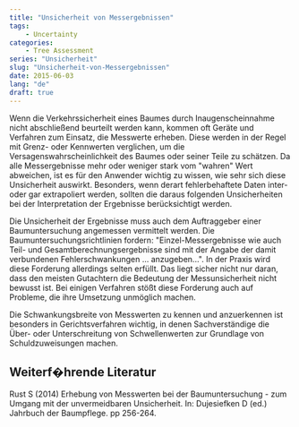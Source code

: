 ```yaml
---
title: "Unsicherheit von Messergebnissen"
tags: 
    - Uncertainty
categories: 
    - Tree Assessment
series: "Unsicherheit"
slug: "Unsicherheit-von-Messergebnissen"
date: 2015-06-03
lang: "de"
draft: true
---
```


Wenn die Verkehrssicherheit eines Baumes durch Inaugenscheinnahme nicht abschließend beurteilt werden kann, kommen oft Geräte und Verfahren zum Einsatz, die Messwerte erheben. Diese werden in der Regel mit Grenz- oder Kennwerten verglichen, um die Versagenswahrscheinlichkeit des Baumes oder seiner Teile zu schätzen. Da alle Messergebnisse mehr oder weniger stark vom "wahren" Wert abweichen, ist es für den Anwender wichtig zu wissen, wie sehr sich diese Unsicherheit auswirkt. Besonders, wenn derart fehlerbehaftete Daten inter- oder gar extrapoliert werden, sollten die daraus folgenden Unsicherheiten bei der Interpretation der Ergebnisse berücksichtigt werden.

Die Unsicherheit der Ergebnisse muss auch dem Auftraggeber einer Baumuntersuchung angemessen vermittelt werden. Die Baumuntersuchungsrichtlinien fordern: "Einzel-Messergebnisse wie auch Teil- und Gesamtberechnungsergebnisse sind mit der Angabe der damit verbundenen Fehlerschwankungen ... anzugeben...". In der Praxis wird diese Forderung allerdings selten erfüllt. Das liegt sicher nicht nur daran, dass den meisten Gutachtern die Bedeutung der Messunsicherheit nicht bewusst ist. Bei einigen Verfahren stößt diese Forderung auch auf Probleme, die ihre Umsetzung unmöglich machen.

Die Schwankungsbreite von Messwerten zu kennen und anzuerkennen ist besonders in Gerichtsverfahren wichtig, in denen Sachverständige die Über- oder Unterschreitung von Schwellenwerten zur Grundlage von Schuldzuweisungen machen.

## Weiterf�hrende Literatur

Rust S (2014) Erhebung von Messwerten bei der Baumuntersuchung - zum Umgang mit der unvermeidbaren Unsicherheit. In: Dujesiefken D (ed.) Jahrbuch der Baumpflege. pp 256-264.

